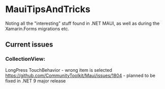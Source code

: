 # MauiTipsAndTricks
Noting all the "interesting" stuff found in .NET MAUI, as well as during the Xamarin.Forms migrations etc.



## Current issues

### CollectionView:
LongPress TouchBehavior - wrong item is selected
https://github.com/CommunityToolkit/Maui/issues/1804 - planned to be fixed in .NET 9 major release
